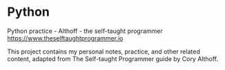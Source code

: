 # Python
Python practice - Althoff - the self-taught programmer
https://www.theselftaughtprogrammer.io

This project contains my personal notes, practice, and other related 
content, adapted from The Self-taught Programmer guide by Cory Althoff.
